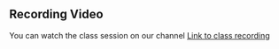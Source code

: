 ## Recording Video

You can watch the class session on our channel [Link to class recording](https://youtu.be/I7q-nFiILZs)
